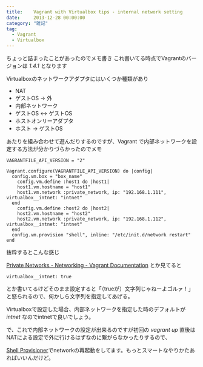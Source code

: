 ```yaml
---
title:    Vagrant with Virtualbox tips - internal network setting
date:     2013-12-28 00:00:00
category: "雑記"
tag:
  - Vagrant
  - Virtualbox
---
```


ちょっと詰まったことがあったのでメモ書き これ書いてる時点でVagrantのバージョンは *1.4.1* となります

Virtualboxのネットワークアダプタにはいくつか種類があり

* NAT
 * ゲストOS -> 外
* 内部ネットワーク
 * ゲストOS <-> ゲストOS
* ホストオンリーアダプタ
 * ホスト -> ゲストOS

あたりを組み合わせて遊んだりするのですが、Vagrant で内部ネットワークを設定する方法が分かりづらかったのでメモ

    VAGRANTFILE_API_VERSION = "2"
    
    Vagrant.configure(VAGRANTFILE_API_VERSION) do |config|
      config.vm.box = "box_name"
        config.vm.define :host1 do |host1|
        host1.vm.hostname = "host1"
        host1.vm.network :private_network, ip: "192.168.1.111", virtualbox__intnet: "intnet"
      end
        config.vm.define :host2 do |host2|
        host2.vm.hostname = "host2"
        host2.vm.network :private_network, ip: "192.168.1.112", virtualbox__intnet: "intnet"
      end
      config.vm.provision "shell", inline: "/etc/init.d/network restart"
    end

抜粋するとこんな感じ

[Private Networks - Networking - Vagrant Documentation](http://docs.vagrantup.com/v2/networking/private_network.html) とか見てると

    virtualbox__intnet: true

とか書いてるけどそのまま設定すると「（trueが）文字列じゃねーよゴルァ！」と怒られるので、何かしら文字列を指定してあげる。

Virtualboxで設定した場合、内部ネットワークを指定した時のデフォルトが *intnet* なのでintnetで良いでしょう。

で、これで内部ネットワークの設定が出来るのですが初回の *vagrant up* 直後はNATによる設定で外に行けるはずなのに繋がらなかったりするので、

[Shell Provisioner](http://docs.vagrantup.com/v2/provisioning/shell.html)でnetworkの再起動をしてます。もっとスマートなやりかたあればいいんだけど。
